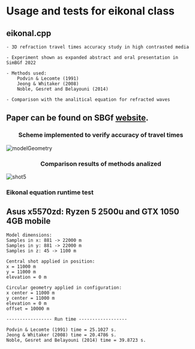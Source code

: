 # Usage and tests for eikonal class

## eikonal.cpp
    - 3D refraction travel times accuracy study in high contrasted media
    
    - Experiment shown as expanded abstract and oral presentation in SimBGf 2022

    - Methods used:
        Podvin & Lecomte (1991)
        Jeong & Whitaker (2008)
        Noble, Gesret and Belayouni (2014)

    - Comparison with the analitical equation for refracted waves

## Paper can be found on SBGf [website](https://sbgf.org.br/mysbgf/eventos/expanded_abstracts/IX_SimBGf/session/M%C3%A9todos%20Geof%C3%ADsicos%20e%20Geof%C3%ADsica%20Computacional/3D%20refraction%20travel%20times%20accuracy%20study%20in%20high%20contrasted%20media.pdf).  


<h3 align="center"> Scheme implemented to verify accuracy of travel times </h3>

![modelGeometry](https://user-images.githubusercontent.com/44127778/206926084-dc082f40-5883-4e3c-9ccb-256134a5c31e.png)

<h3 align="center"> Comparison results of methods analized </h3>

![shot5](https://user-images.githubusercontent.com/44127778/206926089-ef1889de-97bc-4448-bb6c-4c8d172c87e3.png)

### Eikonal equation runtime test

## Asus x5570zd: Ryzen 5 2500u and GTX 1050 4GB mobile

    Model dimensions:
    Samples in x: 881 -> 22000 m
    Samples in y: 881 -> 22000 m
    Samples in z: 45 -> 1100 m

    Central shot applied in position:
    x = 11000 m
    y = 11000 m
    elevation = 0 m

    Circular geometry applied in configuration:
    x center = 11000 m
    y center = 11000 m
    elevation = 0 m
    offset = 10000 m

    ----------------- Run time ------------------

    Podvin & Lecomte (1991) time = 25.1027 s.
    Jeong & Whitaker (2008) time = 20.4786 s.
    Noble, Gesret and Belayouni (2014) time = 39.8723 s.